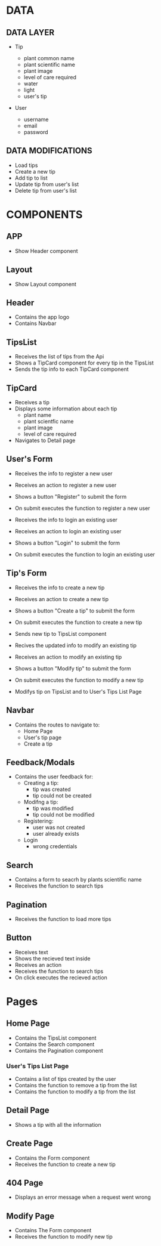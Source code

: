 # DATA

## DATA LAYER

- Tip

  - plant common name
  - plant scientific name
  - plant image
  - level of care required
  - water
  - light
  - user's tip

- User
  - username
  - email
  - password

## DATA MODIFICATIONS

- Load tips
- Create a new tip
- Add tip to list
- Update tip from user's list
- Delete tip from user's list

# COMPONENTS

## APP

- Show Header component

## Layout

- Show Layout component

## Header

- Contains the app logo
- Contains Navbar

## TipsList

- Receives the list of tips from the Api
- Shows a TipCard component for every tip in the TipsList
- Sends the tip info to each TipCard component

## TipCard

- Receives a tip
- Displays some information about each tip
  - plant name
  - plant scientfic name
  - plant image
  - level of care required
- Navigates to Detail page

## User's Form

- Receives the info to register a new user
- Receives an action to register a new user
- Shows a button "Register" to submit the form
- On submit executes the function to register a new user

- Receives the info to login an existing user
- Receives an action to login an existing user
- Shows a button "Login" to submit the form
- On submit executes the function to login an existing user

## Tip's Form

- Receives the info to create a new tip
- Receives an action to create a new tip
- Shows a button "Create a tip" to submit the form
- On submit executes the function to create a new tip
- Sends new tip to TipsList component

- Recives the updated info to modify an existing tip
- Receives an action to modify an existing tip
- Shows a button "Modify tip" to submit the form
- On submit executes the function to modify a new tip
- Modifys tip on TipsList and to User's Tips List Page

## Navbar

- Contains the routes to navigate to:
  - Home Page
  - User's tip page
  - Create a tip

## Feedback/Modals

- Contains the user feedback for:
  - Creating a tip:
    - tip was created
    - tip could not be created
  - Modifng a tip:
    - tip was modified
    - tip could not be modified
  - Registering:
    - user was not created
    - user already exists
  - Login
    - wrong credentials

## Search

- Contains a form to seacrh by plants scientific name
- Receives the function to search tips

## Pagination

- Receives the function to load more tips

## Button

- Receives text
- Shows the recieved text inside
- Receives an action
- Receives the function to search tips
- On click executes the recieved action

# Pages

## Home Page

- Contains the TipsList component
- Contains the Search component
- Contains the Pagination component

### User's Tips List Page

- Contains a list of tips created by the user
- Contains the function to remove a tip from the list
- Contains the function to modify a tip from the list

## Detail Page

- Shows a tip with all the information

## Create Page

- Contains the Form component
- Receives the function to create a new tip

## 404 Page

- Displays an error message when a request went wrong

## Modify Page

- Contains The Form component
- Receives the function to modify new tip
